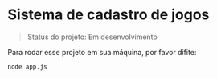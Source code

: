 <h1>Sistema de cadastro de jogos</h1>

> Status do projeto: Em desenvolvimento

Para rodar esse projeto em sua máquina, por favor difite:

```
node app.js
```
